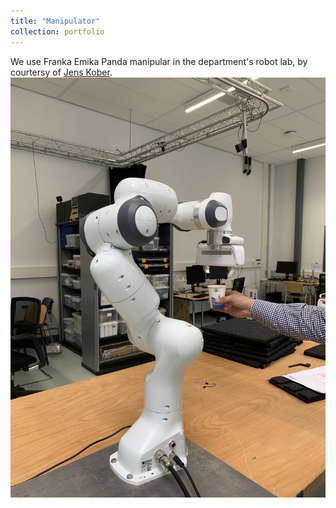 ```yaml
---
title: "Manipulator"
collection: portfolio
---
```


We use Franka Emika Panda manipular in the department's robot lab, by courtersy of [Jens Kober](http://www.jenskober.de/).
<img src='/images/franka.jpeg'>
